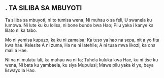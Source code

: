 ## . TA SILIBA SA MBUYOTI

Ta siliba sa mbuyoti, ni to tumisa wena;
Ni muhau o sa feli, U swanela ku lumbwa.
Ni lute ku ku lolisa, ni bone bunde bwa Hao;
Pilu yaka i kanye ka lilato ni ka tabo.


Mo ni yemisa kupuzo, ka ku ni zamaisa;
Ka tuso ya hao na sepa, nit a yo fita kwa hae.
Kelesite A ni zuma, Ha ne ni latehile;
A ni tusa mwa likozi, ka ona mali a Hae.


Ni na ni mulatu luli, ka muhau wa ni fa;
Tuhela kuluka kwa Hae, ku ni tise ku wena,
Ni bata ku yambaela, ku siya Mupulusi;
Mawe pilu yaka ki ye, beya liswayo la Hao.

